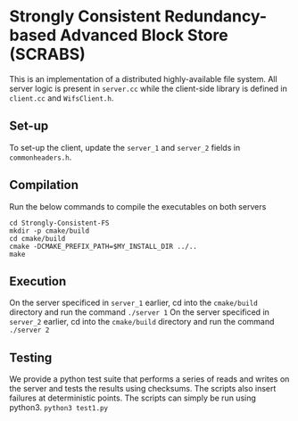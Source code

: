 # Strongly Consistent Redundancy-based Advanced Block Store (SCRABS)

This is an implementation of a distributed highly-available file system. All server logic is present in `server.cc` while the client-side library is defined in `client.cc` and `WifsClient.h`. 

## Set-up

To set-up the client, update the `server_1` and `server_2` fields in `commonheaders.h`.

## Compilation

Run the below commands to compile the executables on both servers

  ```
  cd Strongly-Consistent-FS
  mkdir -p cmake/build  
  cd cmake/build  
  cmake -DCMAKE_PREFIX_PATH=$MY_INSTALL_DIR ../..  
  make 
```

## Execution

On the server specificed in `server_1` earlier, cd into the `cmake/build` directory and run the command `./server 1`
On the server specificed in `server_2` earlier, cd into the `cmake/build` directory and run the command `./server 2`

## Testing
We provide a python test suite that performs a series of reads and writes on the server and tests the results using checksums. The scripts also insert failures at deterministic points. The scripts can simply be run using python3.
`python3 test1.py`
